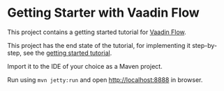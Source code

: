 # Getting Starter with Vaadin Flow

This project contains a getting started tutorial for [Vaadin Flow](https://vaadin.com/flow).

This project has the end state of the tutorial, for implementing it step-by-step,
see the [getting started tutorial](https://vaadin.com/tutorials/getting-started-with-flow).

Import it to the IDE of your choice as a Maven project.

Run using `mvn jetty:run` and open [http://localhost:8888](http://localhost:8888) in browser.
